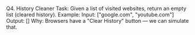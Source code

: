 Q4. History Cleaner
Task:
Given a list of visited websites, return an empty list (cleared history).
Example:
Input: ["google.com", "youtube.com"]
Output: []
Why: Browsers have a "Clear History" button — we can simulate that.
